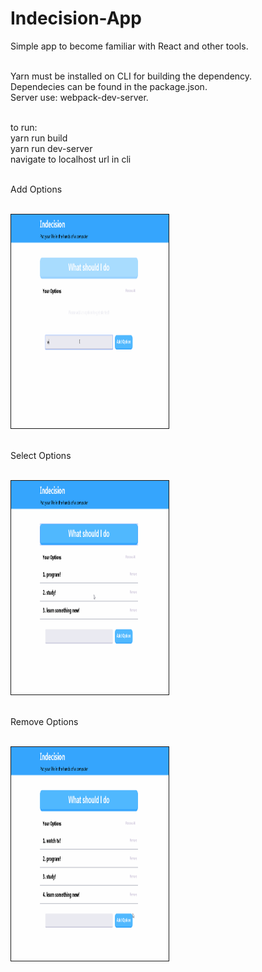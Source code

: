 # Indecision-App
Simple app to become familiar with React and other tools.

<br/>Yarn must be installed on CLI for building the dependency.
<br/>Dependecies can be found in the package.json.
<br/>Server use: webpack-dev-server.

<br/>to run:
  <br/>yarn run build
  <br/>yarn run dev-server
  <br/>navigate to localhost url in cli


<br/>Add Options

<br/><img height="342px" border="1px" display="block" margin-left="auto" margin-right="auto" width="50%" src="/resources/indecision_app_add_options.gif"  title="adding options"/>

<br/>Select Options

<br/><img height="342px" border="1px" display="block" margin-left="auto" margin-right="auto" width="50%" src="/resources/indecision_app_select_options.gif" title="selecting options"/>

<br/>Remove Options

<br/><img height="342px" border="1px" display="block" margin-left="auto" margin-right="auto" width="50%" src="/resources/indecision_app_remove_options.gif" title="removing options"/>
